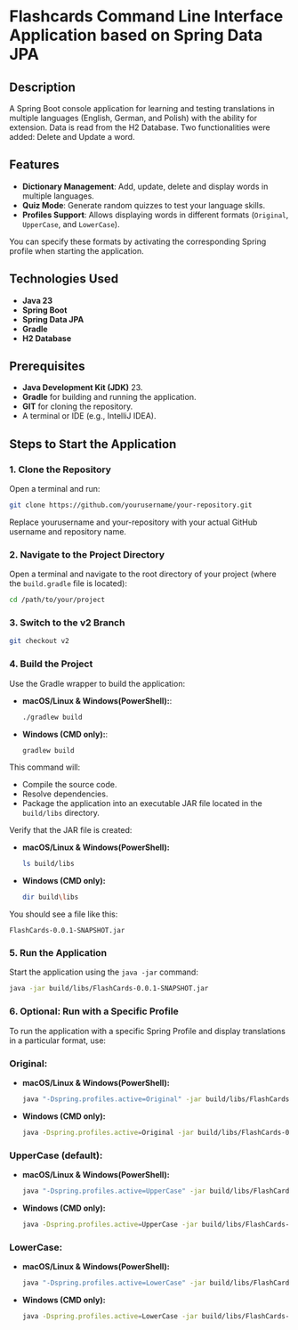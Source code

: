 
# Flashcards Command Line Interface Application based on Spring Data JPA

## Description
A Spring Boot console application for learning and testing translations in multiple languages (English, German, and Polish) with the ability for extension. Data is read from the H2 Database. Two functionalities were added: Delete and Update a word.

## Features
- **Dictionary Management**: Add, update, delete and display words in multiple languages.
- **Quiz Mode**: Generate random quizzes to test your language skills.
- **Profiles Support**: Allows displaying words in different formats (`Original`, `UpperCase`, and `LowerCase`).

You can specify these formats by activating the corresponding Spring profile when starting the application.

## Technologies Used
- **Java 23**
- **Spring Boot**
- **Spring Data JPA**
- **Gradle**
- **H2 Database**


## Prerequisites
- **Java Development Kit (JDK)** 23.
- **Gradle** for building and running the application.
- **GIT** for cloning the repository.
- A terminal or IDE (e.g., IntelliJ IDEA).

## Steps to Start the Application

### 1. Clone the Repository
Open a terminal and run:

```bash
git clone https://github.com/yourusername/your-repository.git
```
Replace yourusername and your-repository with your actual GitHub username and repository name.

### 2. Navigate to the Project Directory
Open a terminal and navigate to the root directory of your project (where the `build.gradle` file is located):

```bash
cd /path/to/your/project
```

### 3. Switch to the v2 Branch

```bash
git checkout v2
```


### 4. Build the Project
Use the Gradle wrapper to build the application:

- **macOS/Linux & Windows(PowerShell):**:
  ```bash
  ./gradlew build
  ```
- **Windows (CMD only):**:
  ```bash
  gradlew build
  ```

This command will:
- Compile the source code.
- Resolve dependencies.
- Package the application into an executable JAR file located in the `build/libs` directory.

Verify that the JAR file is created:

- **macOS/Linux & Windows(PowerShell):**
  ```bash
  ls build/libs
  ```
- **Windows (CMD only):**
  ```bash
  dir build\libs
  ```

You should see a file like this:

```
FlashCards-0.0.1-SNAPSHOT.jar
```
### 5. Run the Application
Start the application using the `java -jar` command:

  ```bash
  java -jar build/libs/FlashCards-0.0.1-SNAPSHOT.jar
  ```


### 6. Optional: Run with a Specific Profile
To run the application with a specific Spring Profile and display translations in a particular format, use:

### **Original**:

- **macOS/Linux & Windows(PowerShell):**
  ```bash
  java "-Dspring.profiles.active=Original" -jar build/libs/FlashCards-0.0.1-SNAPSHOT.jar
  ```
- **Windows (CMD only):**
  ```bash
  java -Dspring.profiles.active=Original -jar build/libs/FlashCards-0.0.1-SNAPSHOT.jar
  ```

### **UpperCase  (default)**:
- **macOS/Linux & Windows(PowerShell):**
  ```bash
  java "-Dspring.profiles.active=UpperCase" -jar build/libs/FlashCards-0.0.1-SNAPSHOT.jar
  ```
- **Windows (CMD only):**
  ```bash
  java -Dspring.profiles.active=UpperCase -jar build/libs/FlashCards-0.0.1-SNAPSHOT.jar
  ```
###  **LowerCase**:
- **macOS/Linux & Windows(PowerShell):**
  ```bash
  java "-Dspring.profiles.active=LowerCase" -jar build/libs/FlashCards-0.0.1-SNAPSHOT.jar
  ```
- **Windows (CMD only):**
  ```bash
  java -Dspring.profiles.active=LowerCase -jar build/libs/FlashCards-0.0.1-SNAPSHOT.jar
  ```